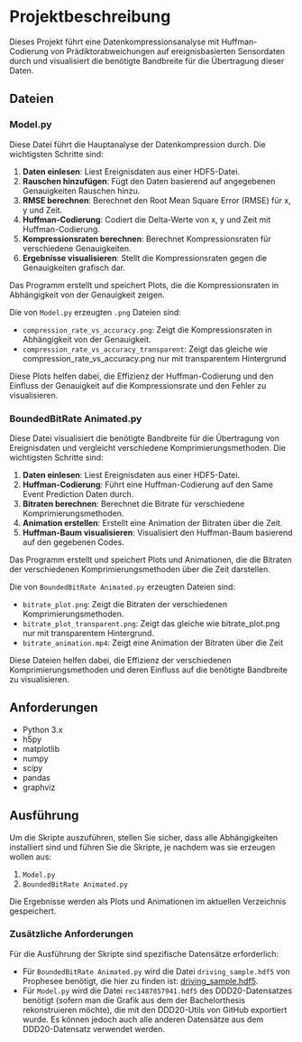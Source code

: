 # Projektbeschreibung

Dieses Projekt führt eine Datenkompressionsanalyse mit Huffman-Codierung von Prädiktorabweichungen auf ereignisbasierten Sensordaten durch und visualisiert die benötigte Bandbreite für die Übertragung dieser Daten.

## Dateien

### Model.py

Diese Datei führt die Hauptanalyse der Datenkompression durch. Die wichtigsten Schritte sind:

1. **Daten einlesen**: Liest Ereignisdaten aus einer HDF5-Datei.
2. **Rauschen hinzufügen**: Fügt den Daten basierend auf angegebenen Genauigkeiten Rauschen hinzu.
3. **RMSE berechnen**: Berechnet den Root Mean Square Error (RMSE) für x, y und Zeit.
4. **Huffman-Codierung**: Codiert die Delta-Werte von x, y und Zeit mit Huffman-Codierung.
5. **Kompressionsraten berechnen**: Berechnet Kompressionsraten für verschiedene Genauigkeiten.
6. **Ergebnisse visualisieren**: Stellt die Kompressionsraten gegen die Genauigkeiten grafisch dar.

Das Programm erstellt und speichert Plots, die die Kompressionsraten in Abhängigkeit von der Genauigkeit zeigen.

Die von `Model.py` erzeugten `.png` Dateien sind:

- `compression_rate_vs_accuracy.png`: Zeigt die Kompressionsraten in Abhängigkeit von der Genauigkeit.
- `compression_rate_vs_accuracy_transparent`: Zeigt das gleiche wie compression_rate_vs_accuracy.png nur mit transparentem Hintergrund

Diese Plots helfen dabei, die Effizienz der Huffman-Codierung und den Einfluss der Genauigkeit auf die Kompressionsrate und den Fehler zu visualisieren.

### BoundedBitRate Animated.py

Diese Datei visualisiert die benötigte Bandbreite für die Übertragung von Ereignisdaten und vergleicht verschiedene Komprimierungsmethoden. Die wichtigsten Schritte sind:

1. **Daten einlesen**: Liest Ereignisdaten aus einer HDF5-Datei.
2. **Huffman-Codierung**: Führt eine Huffman-Codierung auf den Same Event Prediction Daten durch.
3. **Bitraten berechnen**: Berechnet die Bitrate für verschiedene Komprimierungsmethoden.
4. **Animation erstellen**: Erstellt eine Animation der Bitraten über die Zeit.
5. **Huffman-Baum visualisieren**: Visualisiert den Huffman-Baum basierend auf den gegebenen Codes.

Das Programm erstellt und speichert Plots und Animationen, die die Bitraten der verschiedenen Komprimierungsmethoden über die Zeit darstellen.

Die von `BoundedBitRate Animated.py` erzeugten Dateien sind:

- `bitrate_plot.png`: Zeigt die Bitraten der verschiedenen Komprimierungsmethoden.
- `bitrate_plot_transparent.png`: Zeigt das gleiche wie bitrate_plot.png nur mit transparentem Hintergrund.
- `bitrate_animation.mp4`: Zeigt eine Animation der Bitraten über die Zeit

Diese Dateien helfen dabei, die Effizienz der verschiedenen Komprimierungsmethoden und deren Einfluss auf die benötigte Bandbreite zu visualisieren.

## Anforderungen

- Python 3.x
- h5py
- matplotlib
- numpy
- scipy
- pandas
- graphviz

## Ausführung

Um die Skripte auszuführen, stellen Sie sicher, dass alle Abhängigkeiten installiert sind und führen Sie die Skripte, je nachdem was sie erzeugen wollen aus:

1. `Model.py`
2. `BoundedBitRate Animated.py`

Die Ergebnisse werden als Plots und Animationen im aktuellen Verzeichnis gespeichert.

### Zusätzliche Anforderungen

Für die Ausführung der Skripte sind spezifische Datensätze erforderlich:

- Für `BoundedBitRate Animated.py` wird die Datei `driving_sample.hdf5` von Prophesee benötigt, die hier zu finden ist: [driving_sample.hdf5](https://docs.prophesee.ai/stable/datasets.html#chapter-datasets).
- Für `Model.py` wird die Datei `rec1487857941.hdf5` des DDD20-Datensatzes benötigt (sofern man die Grafik aus dem der Bachelorthesis rekonstruieren möchte), die mit den DDD20-Utils von GitHub exportiert wurde. Es können jedoch auch alle anderen Datensätze aus dem DDD20-Datensatz verwendet werden.
